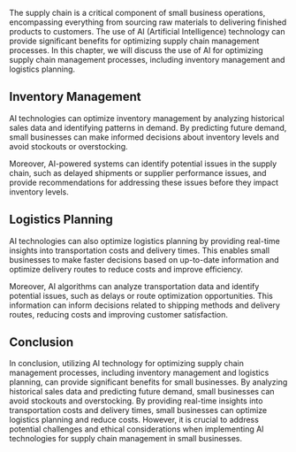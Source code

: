 

The supply chain is a critical component of small business operations, encompassing everything from sourcing raw materials to delivering finished products to customers. The use of AI (Artificial Intelligence) technology can provide significant benefits for optimizing supply chain management processes. In this chapter, we will discuss the use of AI for optimizing supply chain management processes, including inventory management and logistics planning.

Inventory Management
--------------------

AI technologies can optimize inventory management by analyzing historical sales data and identifying patterns in demand. By predicting future demand, small businesses can make informed decisions about inventory levels and avoid stockouts or overstocking.

Moreover, AI-powered systems can identify potential issues in the supply chain, such as delayed shipments or supplier performance issues, and provide recommendations for addressing these issues before they impact inventory levels.

Logistics Planning
------------------

AI technologies can also optimize logistics planning by providing real-time insights into transportation costs and delivery times. This enables small businesses to make faster decisions based on up-to-date information and optimize delivery routes to reduce costs and improve efficiency.

Moreover, AI algorithms can analyze transportation data and identify potential issues, such as delays or route optimization opportunities. This information can inform decisions related to shipping methods and delivery routes, reducing costs and improving customer satisfaction.

Conclusion
----------

In conclusion, utilizing AI technology for optimizing supply chain management processes, including inventory management and logistics planning, can provide significant benefits for small businesses. By analyzing historical sales data and predicting future demand, small businesses can avoid stockouts and overstocking. By providing real-time insights into transportation costs and delivery times, small businesses can optimize logistics planning and reduce costs. However, it is crucial to address potential challenges and ethical considerations when implementing AI technologies for supply chain management in small businesses.
